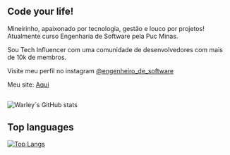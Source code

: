## Code your life! 

<div> <p> Mineirinho, apaixonado por tecnologia, gestão e louco por projetos! Atualmente curso Engenharia de Software pela Puc Minas.</p>
<p>Sou Tech Influencer com uma comunidade de desenvolvedores com mais de 10k de membros. </p>
</div>

Visite meu perfil no instagram [@engenheiro_de_software](https://www.instagram.com/engenheiro_de_software/) 

Meu site: [Aqui](https://engenheirodesoftware.com/)

##

![Warley´s GitHub stats](https://github-readme-stats.vercel.app/api?username=WarleyLeandro&show_icons=true&theme=radical)

## Top languages

[![Top Langs](https://github-readme-stats.vercel.app/api/top-langs/?username=WarleyLeandro&langs_count=8)](https://github.com/WarleyLeandro/github-readme-stats)

